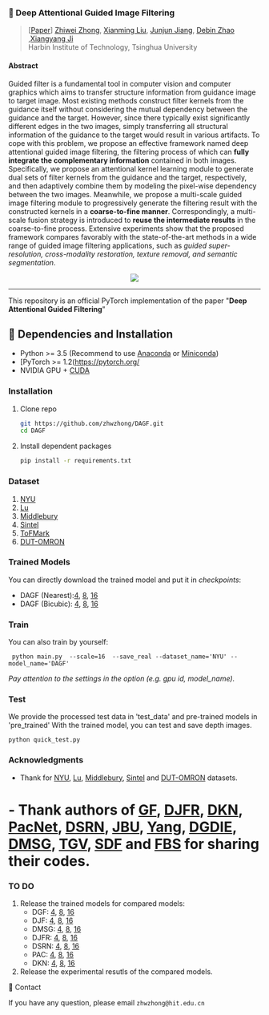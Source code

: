 ### :book: Deep Attentional Guided Image Filtering
> [[Paper](https://)] 
> [Zhiwei Zhong](https://github.com/zhwzhong), [Xianming Liu](http://homepage.hit.edu.cn/xmliu?lang=en), [Junjun Jiang](https://scholar.google.com/citations?user=WNH2_rgAAAAJ&hl=en), [Debin Zhao](https://scholar.google.com/citations?user=QXyj0hkAAAAJ&hl=en) ,[Xiangyang Ji](https://ieeexplore.ieee.org/author/37271425200)<br>Harbin Institute of Technology, Tsinghua University

#### Abstract

Guided filter is a fundamental tool in computer vision and computer graphics which aims to transfer structure information from guidance image to target image. Most existing methods construct filter kernels from the guidance itself without considering the mutual dependency between the guidance and the target. However, since there typically exist significantly different edges in the two images, simply transferring all structural information of the guidance to the target would result in various artifacts. To cope with this problem, we propose an effective framework named deep attentional guided image filtering, the filtering process of which can **fully integrate the complementary information** contained in both images. Specifically, we propose an attentional kernel learning module to generate dual sets of filter kernels from the guidance and the target, respectively, and then adaptively combine them by modeling the pixel-wise dependency between the two images. Meanwhile, we propose a multi-scale guided image filtering module to progressively generate the filtering result with the constructed kernels in a **coarse-to-fine manner**. Correspondingly, a multi-scale fusion strategy is introduced to **reuse the intermediate results** in the coarse-to-fine process. Extensive experiments show that the proposed framework compares favorably with the state-of-the-art methods in a wide range of guided image filtering applications, such as *guided super-resolution, cross-modality restoration, texture removal, and semantic segmentation*.

<p align="center">
  <img src="https://github.com/zhwzhong/DAGF/blob/main/fm1.png">
</p>


---

This repository is an official PyTorch implementation of the paper "**Deep Attentional Guided Filtering**"

## :wrench: Dependencies and Installation

- Python >= 3.5 (Recommend to use [Anaconda](https://www.anaconda.com/download/#linux) or [Miniconda](https://docs.conda.io/en/latest/miniconda.html))
- [PyTorch >= 1.2(https://pytorch.org/
- NVIDIA GPU + [CUDA](https://developer.nvidia.com/cuda-downloads)

### Installation

1. Clone repo

    ```bash
    git https://github.com/zhwzhong/DAGF.git
    cd DAGF
    ```

1. Install dependent packages

    ```bash
    pip install -r requirements.txt
    ```

### Dataset

1. [NYU](https://cs.nyu.edu/~silberman/datasets/nyu_depth_v2.html)
2. [Lu](http://web.cecs.pdx.edu/~fliu/project/depth-enhance/)
3. [Middlebury](http://web.cecs.pdx.edu/~fliu/project/depth-enhance/)
4. [Sintel](http://sintel.is.tue.mpg.de/)
5. [ToFMark](http://sintel.is.tue.mpg.de/)
6. [DUT-OMRON](http://saliencydetection.net/dut-omron/)

### Trained Models

You can directly download the trained model and put it in *checkpoints*:

- DAGF (Nearest):[4](https://drive.google.com/file/d/1lFmYV_c2DDhgk3HHT5jK8JcMn0h4lLYC/view?usp=sharing), [8](https://drive.google.com/file/d/1NHAzCB5tCScC2__8IqnvByr3UUkAxERT/view?usp=sharing), [16](https://drive.google.com/file/d/1pcGtFmFUmMWNkKRdBWoKJFZ9f5vswbTX/view?usp=sharing)
- DAGF (Bicubic): [4](https://drive.google.com/file/d/1lFmYV_c2DDhgk3HHT5jK8JcMn0h4lLYC/view?usp=sharing), [8](https://drive.google.com/file/d/1NHAzCB5tCScC2__8IqnvByr3UUkAxERT/view?usp=sharing), [16](https://drive.google.com/file/d/1pcGtFmFUmMWNkKRdBWoKJFZ9f5vswbTX/view?usp=sharing)

### Train

You can also train by yourself:

```
 python main.py  --scale=16  --save_real --dataset_name='NYU' --model_name='DAGF'
```

*Pay attention to the settings in the option (e.g. gpu id, model_name).*

### Test
We provide the processed test data in 'test_data' and pre-trained models in 'pre_trained'
With the trained model,  you can test and save depth images.

```
python quick_test.py
```

### Acknowledgments

- Thank for [NYU](https://cs.nyu.edu/~silberman/datasets/nyu_depth_v2.html), [Lu](http://web.cecs.pdx.edu/~fliu/project/depth-enhance/), [Middlebury](http://web.cecs.pdx.edu/~fliu/project/depth-enhance/), [Sintel](http://sintel.is.tue.mpg.de/) and [DUT-OMRON](http://saliencydetection.net/dut-omron/) datasets.
# - Thank authors of [GF](https://github.com/wuhuikai/DeepGuidedFilter), [DJFR](https://sites.google.com/site/yijunlimaverick/deepjointfilter), [DKN](https://github.com/cvlab-yonsei/dkn), [PacNet](https://github.com/NVlabs/pacnet), [DSRN](http://sintel.is.tue.mpg.de/), [JBU](http://sintel.is.tue.mpg.de/), [Yang](http://sintel.is.tue.mpg.de/), [DGDIE](http://sintel.is.tue.mpg.de/), [DMSG](http://sintel.is.tue.mpg.de/), [TGV](http://sintel.is.tue.mpg.de/), [SDF](http://sintel.is.tue.mpg.de/)  and [FBS](http://sintel.is.tue.mpg.de/)  for sharing their codes.

### TO DO

1. Release the trained models for compared models:
   - DGF: [4](https:), [8](https:), [16](https:)
   - DJF: [4](https:), [8](https:), [16](https:)
   - DMSG: [4](https:), [8](https:), [16](https:)
   - DJFR: [4](https:), [8](https:), [16](https:)
   - DSRN: [4](https:), [8](https:), [16](https:)
   - PAC: [4](https:), [8](https:), [16](https:)
   - DKN: [4](https:), [8](https:), [16](https:)
2. Release the experimental resutls of the compared models.

:e-mail: Contact

If you have any question, please email `zhwzhong@hit.edu.cn` 
